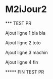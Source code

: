 # M2iJour2

*** TEST PR

Ajout ligne 1 bla bla

Ajout ligne 2 toto

Ajout ligne 3 machin

Ajout ligne 4 fin

***** FIN TEST PR